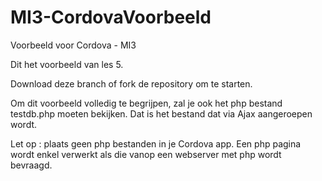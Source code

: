 # MI3-CordovaVoorbeeld
Voorbeeld voor Cordova - MI3

Dit het voorbeeld van les 5.

Download deze branch of fork de repository om te starten.

Om dit voorbeeld volledig te begrijpen, zal je ook het php bestand testdb.php moeten bekijken.
Dat is het bestand dat via Ajax aangeroepen wordt.

Let op : plaats geen php bestanden in je Cordova app.
Een php pagina wordt enkel verwerkt als die vanop een webserver met php wordt bevraagd.